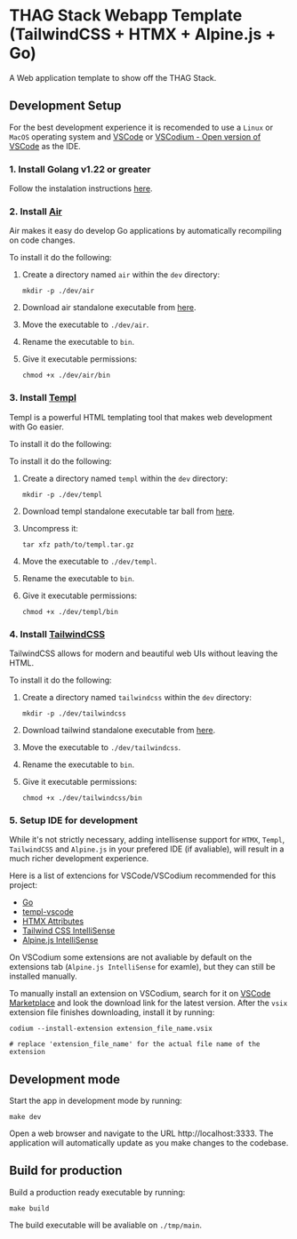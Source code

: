 # THAG Stack Webapp Template (TailwindCSS + HTMX + Alpine.js + Go)
A Web application template to show off the THAG Stack.

## Development Setup

For the best development experience it is recomended to use a `Linux` or `MacOS` operating system and [VSCode](https://code.visualstudio.com) or [VSCodium - Open version of VSCode](https://vscodium.com/) as the IDE.

### 1. Install Golang v1.22 or greater

Follow the instalation instructions [here](https://go.dev/doc/install).

### 2. Install [Air](https://github.com/cosmtrek/air)

Air makes it easy do develop Go applications by automatically recompiling on code changes.

To install it do the following:

1. Create a directory named `air` within the `dev` directory:
    ```
    mkdir -p ./dev/air
    ```

2. Download air standalone executable from [here](https://github.com/cosmtrek/air/releases).

3. Move the executable to  `./dev/air`.

4. Rename the executable to `bin`.

5. Give it executable permissions:
    ```
    chmod +x ./dev/air/bin
    ```

### 3. Install [Templ](https://templ.guide/)

Templ is a powerful HTML templating tool that makes web development with Go easier.

To install it do the following:

To install it do the following:

1. Create a directory named `templ` within the `dev` directory:
    ```
    mkdir -p ./dev/templ
    ```

2. Download templ standalone executable tar ball from [here](https://github.com/a-h/templ/releases).

3. Uncompress it:
    ```
    tar xfz path/to/templ.tar.gz
    ```

4. Move the executable to  `./dev/templ`.

5. Rename the executable to `bin`.

6. Give it executable permissions:
    ```
    chmod +x ./dev/templ/bin
    ```

### 4. Install [TailwindCSS](https://tailwindcss.com/)

TailwindCSS allows for modern and beautiful web UIs without leaving the HTML.

To install it do the following:

1. Create a directory named `tailwindcss` within the `dev` directory:
    ```
    mkdir -p ./dev/tailwindcss
    ```

2. Download tailwind standalone executable from [here](https://github.com/tailwindlabs/tailwindcss/releases/).

3. Move the executable to  `./dev/tailwindcss`.

4. Rename the executable to `bin`.

5. Give it executable permissions:
    ```
    chmod +x ./dev/tailwindcss/bin
    ```

### 5. Setup IDE for development

While it's not strictly necessary, adding intellisense support for `HTMX`, `Templ`, `TailwindCSS` and `Alpine.js` in your prefered IDE (if avaliable), will result in a much richer development experience.

Here is a list of extencions for VSCode/VSCodium recommended for this project:
- [Go](https://marketplace.visualstudio.com/items?itemName=golang.go)
- [templ-vscode](https://marketplace.visualstudio.com/items?itemName=a-h.templ)
- [HTMX Attributes](https://marketplace.visualstudio.com/items?itemName=CraigRBroughton.htmx-attributes)
- [Tailwind CSS IntelliSense](https://marketplace.visualstudio.com/items?itemName=bradlc.vscode-tailwindcss)
- [Alpine.js IntelliSense](https://marketplace.visualstudio.com/items?itemName=adrianwilczynski.alpine-js-intellisense)


On VSCodium some extensions are not avaliable by default on the extensions tab (`Alpine.js IntelliSense` for examle), but they can still be installed manually. 

To manually install an extension on VSCodium, search for it on [VSCode Marketplace](https://marketplace.visualstudio.com) and look the download link for the latest version. After the `vsix` extension file finishes downloading, install it by running:
```
codium --install-extension extension_file_name.vsix

# replace 'extension_file_name' for the actual file name of the extension
```

## Development mode

Start the app in development mode by running:
```
make dev
```
Open a web browser and navigate to the URL http://localhost:3333. The application will automatically update as you make changes to the codebase.


## Build for production
Build a production ready executable by running:
```
make build
```
The build executable will be avaliable on `./tmp/main`.